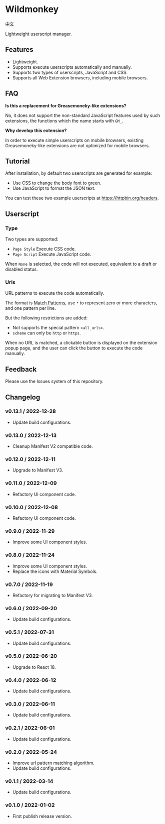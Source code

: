 Wildmonkey
==========

[中文](./README.zh.md)

Lightweight userscript manager.

Features
--------

* Lightweight.
* Supports execute userscripts automatically and manually.
* Supports two types of userscripts, JavaScript and CSS.
* Supports all Web Extension browsers, including mobile browsers.

FAQ
---

**Is this a replacement for Greasemoneky-like extensions?**

No, it does not support the non-standard JavaScript features used by such extensions, the functions which the name starts with `GM_`.

**Why develop this extension?**

In order to execute simple userscripts on mobile browsers, existing Greasemoneky-like extensions are not optimized for mobile browsers.

Tutorial
--------

After installation, by default two userscripts are generated for example:

* Use CSS to change the body font to green.
* Use JavaScript to format the JSON text.

You can test these two example userscripts at <https://httpbin.org/headers>.

Userscript
----------

### Type

Two types are supported:

* `Page Style` Execute CSS code.
* `Page Script` Execute JavaScript code.

When `None` is selected, the code will not executed, equivalent to a draft or disabled status.

### Urls

URL patterns to execute the code automatically.

The format is [Match Patterns](https://developer.mozilla.org/zh-CN/docs/Mozilla/Add-ons/WebExtensions/Match_patterns), use `*` to represent zero or more characters, and one pattern per line.

But the following restrictions are added:

* Not supports the special pattern `<all_urls>`.
* `scheme` can only be `http` or `https`.

When no URL is matched, a clickable button is displayed on the extension popup page, and the user can click the button to execute the code manually.

Feedback
--------

Please use the Issues system of this repository.

Changelog
---------

### v0.13.1 / 2022-12-28

* Update build configurations.

### v0.13.0 / 2022-12-13

* Cleanup Manifest V2 compatible code.

### v0.12.0 / 2022-12-11

* Upgrade to Manifest V3.

### v0.11.0 / 2022-12-09

* Refactory UI component code.

### v0.10.0 / 2022-12-08

* Refactory UI component code.

### v0.9.0 / 2022-11-29

* Improve some UI component styles.

### v0.8.0 / 2022-11-24

* Improve some UI component styles.
* Replace the icons with Material Symbols.

### v0.7.0 / 2022-11-19

* Refactory for migrating to Manifest V3.

### v0.6.0 / 2022-09-20

* Update build configurations.

### v0.5.1 / 2022-07-31

* Update build configurations.

### v0.5.0 / 2022-06-20

* Upgrade to React 18.

### v0.4.0 / 2022-06-12

* Update build configurations.

### v0.3.0 / 2022-06-11

* Update build configurations.

### v0.2.1 / 2022-06-01

* Update build configurations.

### v0.2.0 / 2022-05-24

* Improve url pattern matching algorithm.
* Update build configurations.

### v0.1.1 / 2022-03-14

* Update build configurations.

### v0.1.0 / 2022-01-02

* First publish release version.

